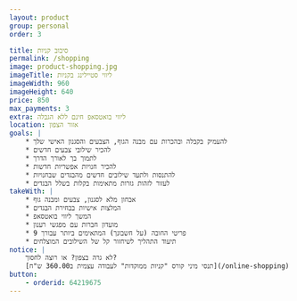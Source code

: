 ```yaml
---
layout: product
group: personal
order: 3

title: סיבוב קניות
permalink: /shopping
image: product-shopping.jpg
imageTitle: ליווי סטיילינג בקניות
imageWidth: 960
imageHeight: 640
price: 850
max_payments: 3
extra: ליווי בואטסאפ חינם ללא הגבלה
location: אזור הצפון
goals: |
    * להעמיק בקבלה ובהכרות עם מבנה הגוף, הצבעים והסגנון האישי שלך
    * להכיר שילובי צבעים חדשים
    * לתמוך בך לאורך הדרך
    * להכיר חנויות אפשריות חדשות
    * להתנסות ולתעד שילובים חדשים מהבגדים שבחנויות
    * לעזור לזהות גזרות מתאימות בקלות בשלל הבגדים
takeWith: |
    * אבחון מלא לסגנון, צבעים ומבנה גוף
    * המלצות אישיות בבחירת הבגדים
    * המשך ליווי בואטסאפ
    * מועדון חברות עם מפגשי רענון
    * 9 פריטי החובה (על חשבונך) המתאימים ביותר עבורך
    * תיעוד התהליך לשיחזור קל של השילובים המוצלחים
notice: |
    לא גרה בצפון? או רוצה לחסוך?
    [תנסי מיני קורס "קניות ממוקדות" לעבודה עצמית ב360.00 ש"ח](/online-shopping)
button:
    - orderid: 64219675
---
```

